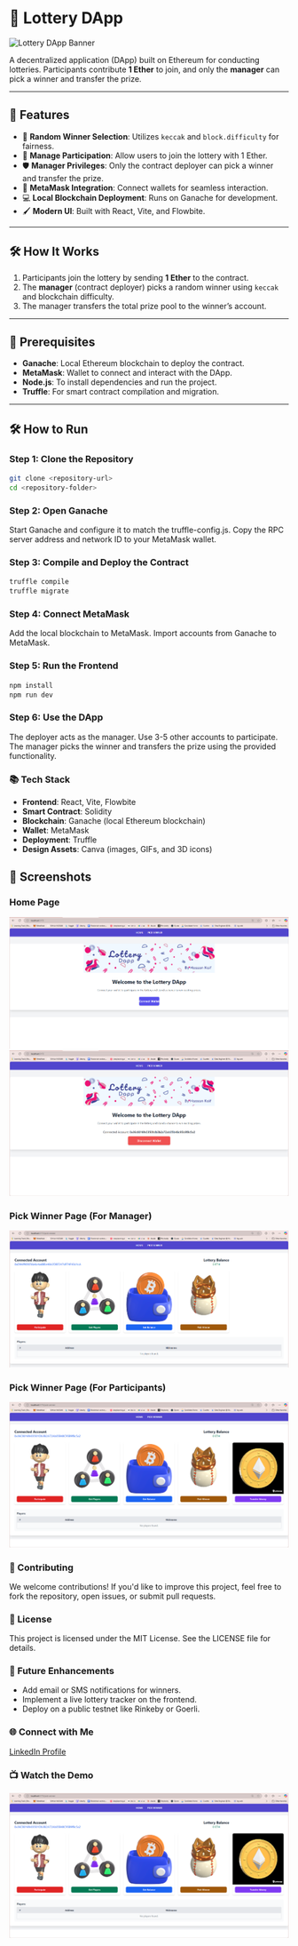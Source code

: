 # 🎲 Lottery DApp

![Lottery DApp Banner](https://via.placeholder.com/1200x400?text=Lottery+DApp)

A decentralized application (DApp) built on Ethereum for conducting lotteries. Participants contribute **1 Ether** to join, and only the **manager** can pick a winner and transfer the prize.

---

## 🌟 Features

- 🧮 **Random Winner Selection**: Utilizes `keccak` and `block.difficulty` for fairness.
- 🏦 **Manage Participation**: Allow users to join the lottery with 1 Ether.
- 🛡️ **Manager Privileges**: Only the contract deployer can pick a winner and transfer the prize.
- 🔐 **MetaMask Integration**: Connect wallets for seamless interaction.
- 💻 **Local Blockchain Deployment**: Runs on Ganache for development.
- 🖌️ **Modern UI**: Built with React, Vite, and Flowbite.

---

## 🛠️ How It Works

1. Participants join the lottery by sending **1 Ether** to the contract.
2. The **manager** (contract deployer) picks a random winner using `keccak` and blockchain difficulty.
3. The manager transfers the total prize pool to the winner’s account.

---

## 🔧 Prerequisites

- **Ganache**: Local Ethereum blockchain to deploy the contract.
- **MetaMask**: Wallet to connect and interact with the DApp.
- **Node.js**: To install dependencies and run the project.
- **Truffle**: For smart contract compilation and migration.

---

## 🛠️ How to Run

### Step 1: Clone the Repository

```bash
git clone <repository-url>
cd <repository-folder>
```

### Step 2: Open Ganache

Start Ganache and configure it to match the truffle-config.js.
Copy the RPC server address and network ID to your MetaMask wallet.

### Step 3: Compile and Deploy the Contract

```bash
truffle compile
truffle migrate
```

### Step 4: Connect MetaMask

Add the local blockchain to MetaMask.
Import accounts from Ganache to MetaMask.

### Step 5: Run the Frontend

```bash
npm install
npm run dev
```

### Step 6: Use the DApp

The deployer acts as the manager.
Use 3-5 other accounts to participate.
The manager picks the winner and transfers the prize using the provided functionality.

### 📚 Tech Stack

- **Frontend**: React, Vite, Flowbite
- **Smart Contract**: Solidity
- **Blockchain**: Ganache (local Ethereum blockchain)
- **Wallet**: MetaMask
- **Deployment**: Truffle
- **Design Assets**: Canva (images, GIFs, and 3D icons)

## 🎨 Screenshots

### Home Page
![Lottery DApp Home](./public/home.png)
![Lottery DApp Home 2](./public/home2.png)

### Pick Winner Page (For Manager)
![Lottery DApp Front](./public/front.png)

### Pick Winner Page (For Participants)
![Lottery DApp Front 2](./public/front2.png)

### 🤝 Contributing

We welcome contributions! If you'd like to improve this project, feel free to fork the repository, open issues, or submit pull requests.

### 📜 License

This project is licensed under the MIT License. See the LICENSE file for details.

### 🚀 Future Enhancements

- Add email or SMS notifications for winners.
- Implement a live lottery tracker on the frontend.
- Deploy on a public testnet like Rinkeby or Goerli.

### 🌐 Connect with Me
[LinkedIn Profile](https://www.linkedin.com/in/hassan-kaif-a03028257/)

### 📺 Watch the Demo
[![Watch the video](./public/front2.png)](https://youtu.be/YnXSqPTI8Y0)
